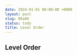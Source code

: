 ```yaml
---
date: 2024-01-01 00:00:00 +0000
layout: post
slug: 06a04
status: todo
title: Level Order
---
```


## Level Order